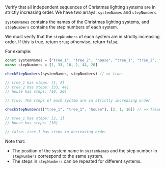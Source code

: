 Verify that all independent sequences of Christmas lighting systems are in strictly increasing order. We have two arrays: `systemNames` and `stepNumbers`.

`systemNames` contains the names of the Christmas lighting systems, and `stepNumbers` contains the step numbers of each system.

We must verify that the `stepNumbers` of each system are in strictly increasing order. If this is true, return `true`; otherwise, return `false`.

For example:

```javascript
const systemNames = ["tree_1", "tree_2", "house", "tree_1", "tree_2", "house"]
const stepNumbers = [1, 33, 10, 2, 44, 20]

checkStepNumbers(systemNames, stepNumbers) // => true

// tree_1 has steps: [1, 2]
// tree_2 has steps: [33, 44]
// house has steps: [10, 20]

// true: The steps of each system are in strictly increasing order

checkStepNumbers(["tree_1", "tree_1", "house"], [2, 1, 10]) // => false

// tree_1 has steps: [2, 1]
// house has steps: [10]

// false: tree_1 has steps in decreasing order
```

Note that:

- The position of the system name in `systemNames` and the step number in `stepNumbers` correspond to the same system.
- The steps in `stepNumbers` can be repeated for different systems.